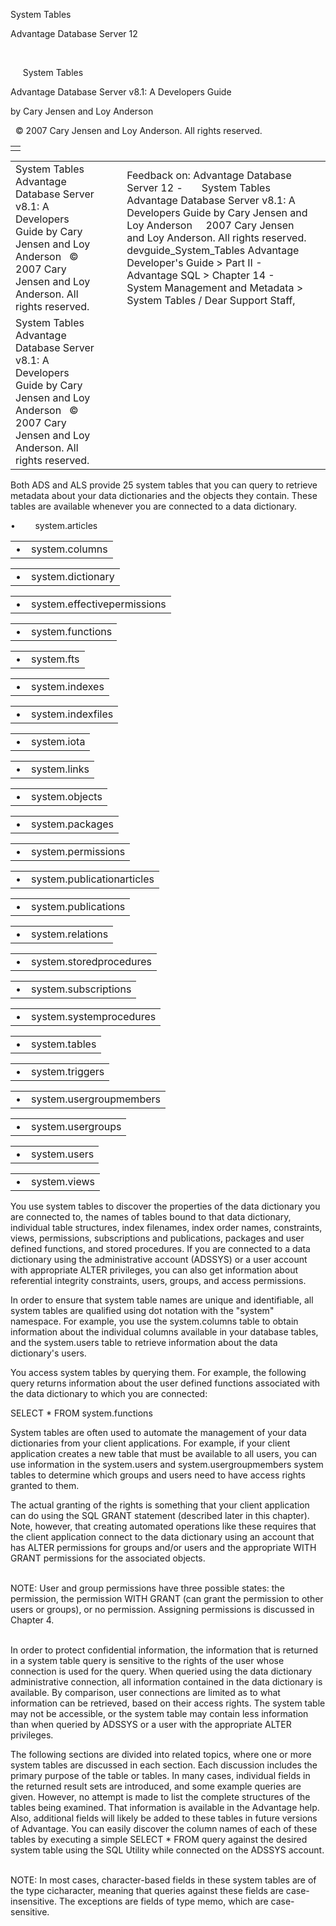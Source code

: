 System Tables




Advantage Database Server 12  

 

     System Tables

Advantage Database Server v8.1: A Developers Guide

by Cary Jensen and Loy Anderson

  © 2007 Cary Jensen and Loy Anderson. All rights reserved.

|  |
| --- |
|  |

|  |  |  |  |  |
| --- | --- | --- | --- | --- |
| System Tables  Advantage Database Server v8.1: A Developers Guide  by Cary Jensen and Loy Anderson    © 2007 Cary Jensen and Loy Anderson. All rights reserved. |  |  | Feedback on: Advantage Database Server 12 -       System Tables Advantage Database Server v8.1: A Developers Guide by Cary Jensen and Loy Anderson     2007 Cary Jensen and Loy Anderson. All rights reserved. devguide\_System\_Tables Advantage Developer's Guide > Part II - Advantage SQL > Chapter 14 - System Management and Metadata > System Tables / Dear Support Staff, |  |
| System Tables  Advantage Database Server v8.1: A Developers Guide  by Cary Jensen and Loy Anderson    © 2007 Cary Jensen and Loy Anderson. All rights reserved. |  |  |  |  |

Both ADS and ALS provide 25 system tables that you can query to retrieve metadata about your data dictionaries and the objects they contain. These tables are available whenever you are connected to a data dictionary.

•        system.articles

|  |  |
| --- | --- |
| • | system.columns |

|  |  |
| --- | --- |
| • | system.dictionary |

|  |  |
| --- | --- |
| • | system.effectivepermissions |

|  |  |
| --- | --- |
| • | system.functions |

|  |  |
| --- | --- |
| • | system.fts |

|  |  |
| --- | --- |
| • | system.indexes |

|  |  |
| --- | --- |
| • | system.indexfiles |

|  |  |
| --- | --- |
| • | system.iota |

|  |  |
| --- | --- |
| • | system.links |

|  |  |
| --- | --- |
| • | system.objects |

|  |  |
| --- | --- |
| • | system.packages |

|  |  |
| --- | --- |
| • | system.permissions |

|  |  |
| --- | --- |
| • | system.publicationarticles |

|  |  |
| --- | --- |
| • | system.publications |

|  |  |
| --- | --- |
| • | system.relations |

|  |  |
| --- | --- |
| • | system.storedprocedures |

|  |  |
| --- | --- |
| • | system.subscriptions |

|  |  |
| --- | --- |
| • | system.systemprocedures |

|  |  |
| --- | --- |
| • | system.tables |

|  |  |
| --- | --- |
| • | system.triggers |

|  |  |
| --- | --- |
| • | system.usergroupmembers |

|  |  |
| --- | --- |
| • | system.usergroups |

|  |  |
| --- | --- |
| • | system.users |

|  |  |
| --- | --- |
| • | system.views |

You use system tables to discover the properties of the data dictionary you are connected to, the names of tables bound to that data dictionary, individual table structures, index filenames, index order names, constraints, views, permissions, subscriptions and publications, packages and user defined functions, and stored procedures. If you are connected to a data dictionary using the administrative account (ADSSYS) or a user account with appropriate ALTER privileges, you can also get information about referential integrity constraints, users, groups, and access permissions.

In order to ensure that system table names are unique and identifiable, all system tables are qualified using dot notation with the "system" namespace. For example, you use the system.columns table to obtain information about the individual columns available in your database tables, and the system.users table to retrieve information about the data dictionary's users.

You access system tables by querying them. For example, the following query returns information about the user defined functions associated with the data dictionary to which you are connected:

SELECT \* FROM system.functions

System tables are often used to automate the management of your data dictionaries from your client applications. For example, if your client application creates a new table that must be available to all users, you can use information in the system.users and system.usergroupmembers system tables to determine which groups and users need to have access rights granted to them.

The actual granting of the rights is something that your client application can do using the SQL GRANT statement (described later in this chapter). Note, however, that creating automated operations like these requires that the client application connect to the data dictionary using an account that has ALTER permissions for groups and/or users and the appropriate WITH GRANT permissions for the associated objects.

   
NOTE: User and group permissions have three possible states: the permission, the permission WITH GRANT (can grant the permission to other users or groups), or no permission. Assigning permissions is discussed in Chapter 4.  
 

In order to protect confidential information, the information that is returned in a system table query is sensitive to the rights of the user whose connection is used for the query. When queried using the data dictionary administrative connection, all information contained in the data dictionary is available. By comparison, user connections are limited as to what information can be retrieved, based on their access rights. The system table may not be accessible, or the system table may contain less information than when queried by ADSSYS or a user with the appropriate ALTER privileges.

The following sections are divided into related topics, where one or more system tables are discussed in each section. Each discussion includes the primary purpose of the table or tables. In many cases, individual fields in the returned result sets are introduced, and some example queries are given. However, no attempt is made to list the complete structures of the tables being examined. That information is available in the Advantage help. Also, additional fields will likely be added to these tables in future versions of Advantage. You can easily discover the column names of each of these tables by executing a simple SELECT \* FROM query against the desired system table using the SQL Utility while connected on the ADSSYS account.

   
NOTE: In most cases, character-based fields in these system tables are of the type cicharacter, meaning that queries against these fields are case-insensitive. The exceptions are fields of type memo, which are case-sensitive.
